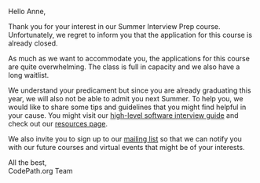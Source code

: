 Hello Anne,

Thank you for your interest in our Summer Interview Prep course. Unfortunately, we regret to inform you that the application for this course is already closed. 

As much as we want to accommodate you, the applications for this course are quite overwhelming. The class is full in capacity and we also have a long waitlist.

We understand your predicament but since you are already graduating this year, we will also not be able to admit you next Summer. To help you, we would like to share some tips and guidelines that you might find helpful in your cause. You might visit our [high-level software interview guide](https://http://tinyurl.com/codepathinterviewguide) and check out our [resources page](https://https://codepath.org/career). 

We also invite you to sign up to our [mailing list](https://https://share.hsforms.com/1eg_EOoQpR4ObU4s8fUES2Q36gst) so that we can notify you with our future courses and virtual events that might be of your interests.


All the best,    
CodePath.org Team
